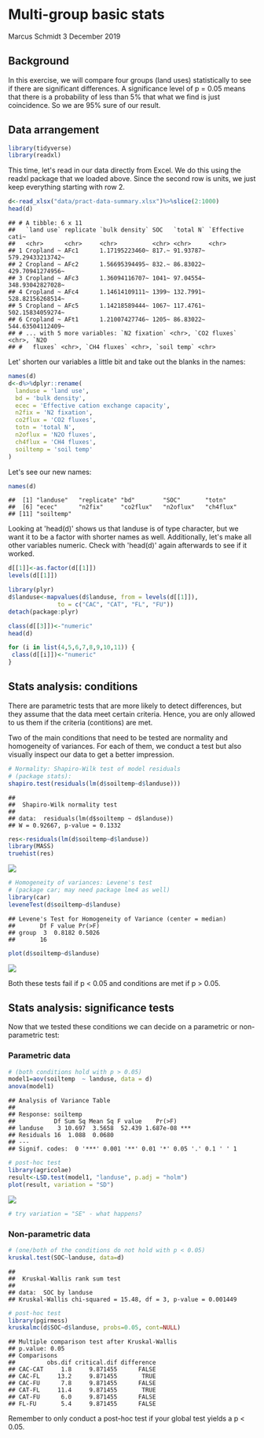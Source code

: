Multi-group basic stats
================
Marcus Schmidt
3 December 2019

Background
----------

In this exercise, we will compare four groups (land uses) statistically to see if there are significant differences. A significance level of p = 0.05 means that there is a probability of less than 5% that what we find is just coincidence. So we are 95% sure of our result.

Data arrangement
----------------

``` r
library(tidyverse)
library(readxl)
```

This time, let's read in our data directly from Excel. We do this using the readxl package that we loaded above. Since the second row is units, we just keep everything starting with row 2.

``` r
d<-read_xlsx("data/pract-data-summary.xlsx")%>%slice(2:1000)
head(d)
```

    ## # A tibble: 6 x 11
    ##   `land use` replicate `bulk density` SOC   `total N` `Effective cati~
    ##   <chr>      <chr>     <chr>          <chr> <chr>     <chr>           
    ## 1 Cropland ~ AFc1      1.17195223460~ 817.~ 91.93787~ 579.29433213742~
    ## 2 Cropland ~ AFc2      1.56695394495~ 832.~ 86.83022~ 429.70941274956~
    ## 3 Cropland ~ AFc3      1.36094116707~ 1041~ 97.04554~ 348.93042827028~
    ## 4 Cropland ~ AFc4      1.14614109111~ 1399~ 132.7991~ 528.82156268514~
    ## 5 Cropland ~ AFc5      1.14218589444~ 1067~ 117.4761~ 502.15834059274~
    ## 6 Cropland ~ AFt1      1.21007427746~ 1205~ 86.83022~ 544.63504112409~
    ## # ... with 5 more variables: `N2 fixation` <chr>, `CO2 fluxes` <chr>, `N2O
    ## #   fluxes` <chr>, `CH4 fluxes` <chr>, `soil temp` <chr>

Let' shorten our variables a little bit and take out the blanks in the names:

``` r
names(d)
d<-d%>%dplyr::rename(
  landuse = 'land use',
  bd = 'bulk density',
  ecec = 'Effective cation exchange capacity',
  n2fix = 'N2 fixation',
  co2flux = 'CO2 fluxes',
  totn = 'total N',
  n2oflux = 'N2O fluxes',
  ch4flux = 'CH4 fluxes',
  soiltemp = 'soil temp'
)
```

Let's see our new names:

``` r
names(d)
```

    ##  [1] "landuse"   "replicate" "bd"        "SOC"       "totn"     
    ##  [6] "ecec"      "n2fix"     "co2flux"   "n2oflux"   "ch4flux"  
    ## [11] "soiltemp"

Looking at 'head(d)' shows us that landuse is of type character, but we want it to be a factor with shorter names as well. Additionally, let's make all other variables numeric. Check with 'head(d)' again afterwards to see if it worked.

``` r
d[[1]]<-as.factor(d[[1]])
levels(d[[1]])

library(plyr)
d$landuse<-mapvalues(d$landuse, from = levels(d[[1]]), 
              to = c("CAC", "CAT", "FL", "FU"))
detach(package:plyr)

class(d[[3]])<-"numeric" 
head(d)

for (i in list(4,5,6,7,8,9,10,11)) {
 class(d[[i]])<-"numeric" 
}
```

Stats analysis: conditions
--------------------------

There are parametric tests that are more likely to detect differences, but they assume that the data meet certain criteria. Hence, you are only allowed to us them if the criteria (contitions) are met.

Two of the main conditions that need to be tested are normality and homogeneity of variances. For each of them, we conduct a test but also visually inspect our data to get a better impression.

``` r
# Normality: Shapiro-Wilk test of model residuals 
# (package stats):
shapiro.test(residuals(lm(d$soiltemp~d$landuse)))
```

    ## 
    ##  Shapiro-Wilk normality test
    ## 
    ## data:  residuals(lm(d$soiltemp ~ d$landuse))
    ## W = 0.92667, p-value = 0.1332

``` r
res<-residuals(lm(d$soiltemp~d$landuse))
library(MASS)
truehist(res)
```

![](report-stats_files/figure-markdown_github/normality-1.png)

``` r
# Homogeneity of variances: Levene's test 
# (package car; may need package lme4 as well)
library(car)
leveneTest(d$soiltemp~d$landuse)
```

    ## Levene's Test for Homogeneity of Variance (center = median)
    ##       Df F value Pr(>F)
    ## group  3  0.8182 0.5026
    ##       16

``` r
plot(d$soiltemp~d$landuse)
```

![](report-stats_files/figure-markdown_github/hom-of-var-1.png)

Both these tests fail if p &lt; 0.05 and conditions are met if p &gt; 0.05.

Stats analysis: significance tests
----------------------------------

Now that we tested these conditions we can decide on a parametric or non-parametric test:

### Parametric data

``` r
# (both conditions hold with p > 0.05)
model1=aov(soiltemp  ~ landuse, data = d)
anova(model1)
```

    ## Analysis of Variance Table
    ## 
    ## Response: soiltemp
    ##           Df Sum Sq Mean Sq F value    Pr(>F)    
    ## landuse    3 10.697  3.5658  52.439 1.687e-08 ***
    ## Residuals 16  1.088  0.0680                      
    ## ---
    ## Signif. codes:  0 '***' 0.001 '**' 0.01 '*' 0.05 '.' 0.1 ' ' 1

``` r
# post-hoc test
library(agricolae)
result<-LSD.test(model1, "landuse", p.adj = "holm")
plot(result, variation = "SD")
```

![](report-stats_files/figure-markdown_github/param-1.png)

``` r
# try variation = "SE" - what happens?
```

### Non-parametric data

``` r
# (one/both of the conditions do not hold with p < 0.05)
kruskal.test(SOC~landuse, data=d)
```

    ## 
    ##  Kruskal-Wallis rank sum test
    ## 
    ## data:  SOC by landuse
    ## Kruskal-Wallis chi-squared = 15.48, df = 3, p-value = 0.001449

``` r
# post-hoc test
library(pgirmess)
kruskalmc(d$SOC~d$landuse, probs=0.05, cont=NULL) 
```

    ## Multiple comparison test after Kruskal-Wallis 
    ## p.value: 0.05 
    ## Comparisons
    ##         obs.dif critical.dif difference
    ## CAC-CAT     1.8     9.871455      FALSE
    ## CAC-FL     13.2     9.871455       TRUE
    ## CAC-FU      7.8     9.871455      FALSE
    ## CAT-FL     11.4     9.871455       TRUE
    ## CAT-FU      6.0     9.871455      FALSE
    ## FL-FU       5.4     9.871455      FALSE

Remember to only conduct a post-hoc test if your global test yields a p &lt; 0.05.
